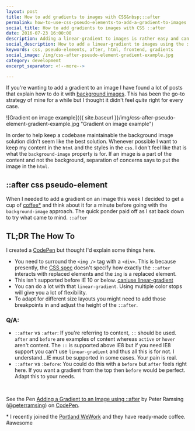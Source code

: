 ```yaml
---
layout: post
title: How to add gradients to images with CSS&nbsp;::after
permalink: how-to-use-css-pseudo-elements-to-add-a-gradient-to-images
social_title: How to add gradients to images with CSS ::after
date: 2016-07-23 16:00:00
description: Adding a linear-gradient to images is rather easy and can be adapted to create a variety of design enhancements.
social_description: How to add a linear-gradient to images using the ::after pseudo-element for subtle but awesome design enhancements.
keywords: css, pseudo-elements, after, html, frontend, gradients
social_image: /img/css-after-pseudo-element-gradient-example.jpg
category: development
excerpt_separator: <!--more-->

---
```


If you're wanting to add a gradient to an image I have found a lot of posts that explain how to do it with [background images](https://css-tricks.com/tinted-images-multiple-backgrounds/). This has been the go-to strategy of mine for a while but I thought it didn't feel *quite* right for every case.

![Gradient on image example]({{ site.baseurl }}/img/css-after-pseudo-element-gradient-example.jpg "Gradient on image example")

<!--more-->

In order to help keep a codebase maintainable the background image solution didn't seem like the best solution. Whenever possible I want to keep my content in the `html` and the styles in the `css`. I don't feel like that is what the `background-image` property is for. If an image is a part of the content and not the background, separation of concerns says to put the image in the `html`.

## ::after css pseudo-element

When I needed to add a gradient on an image this week I decided to get a cup of [coffee*](#coffee-break) and think about it for a minute before going with the `background-image` approach. The quick ponder paid off as I sat back down to try what came to mind. `::after`

## TL;DR The How To

I created a [CodePen](http://codepen.io/peterramsing/pen/jAxVBB/) but thought I'd explain some things here.

* You need to surround the `<img />` tag with a `<div>`. This is because presently, the [CSS spec](https://www.w3.org/TR/CSS21/generate.html#before-after-content) doesn't specify how exactly the `::after` interacts with replaced elements and the `img` is a replaced element.
* This isn't supported before IE 10 or below. [caniuse linear-gradient](http://caniuse.com/#search=linear-gradient)
* You can do a lot with that `linear-gradient`. Using multiple color stops will give you a lot of flexibility.
* To adapt for different size layouts you might need to add those breakpoints in and adjust the height of the `::after`.

### Q/A:

* `::after` vs `:after`: If you're referring to content, `::` should be used. `after` and `before` are examples of content whereas `active` or `hover` aren't content. The `::` is supported above IE8 but if you need IE8 support you can't use `linear-gradient` and thus all this is for not. I understand...IE must be supported in some cases. Your pain is real.
* `::after` vs `:before`: You could do this with a `before` but `after` feels right here. If you want a gradient from the top then `before` would be perfect. Adapt this to your needs.

<br/>

<p data-height="572" data-theme-id="0" data-slug-hash="jAxVBB" data-default-tab="css,result" data-user="peterramsing" data-embed-version="2" class="codepen">See the Pen <a href="http://codepen.io/peterramsing/pen/jAxVBB/">Adding a Gradient to an Image using ::after</a> by Peter Ramsing (<a href="http://codepen.io/peterramsing">@peterramsing</a>) on <a href="http://codepen.io">CodePen</a>.</p>
<script async src="//assets.codepen.io/assets/embed/ei.js"></script>


<div class="footnotes">
  <p class="footnote" id="coffee-break">* I recently joined the <a href="https://www.wework.com/locations/portland/custom-house" rel="nofollow">Portland WeWork</a> and they have ready-made coffee. #awesome</p>
</div>
